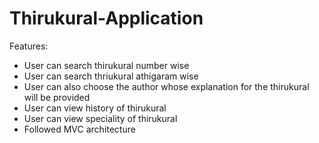 # Thirukural-Application

Features: 
* User can search thirukural number wise
* User can search thriukural athigaram wise
* User can also choose the author whose explanation for the thirukural will be provided
* User can view history of thirukural 
* User can view speciality of thirukural
* Followed MVC architecture

